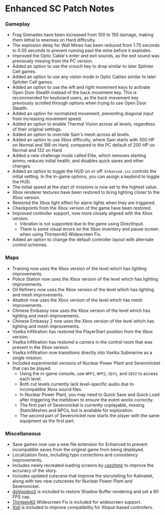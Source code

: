 # Enhanced SC Patch Notes

### Gameplay
- Frag Grenades have been increased from 100 to 150 damage, making them lethal to enemies on Hard difficulty.
- The explosion delay for Wall Mines has been reduced from 1.75 seconds to 0.50 seconds to prevent running past the mine before it explodes.
- Improved the Optic Cable's enter and exit sounds, as the exit sound was previously missing from the PC version.
- Added an option to use the crouch key to drop similar to later Splinter Cell games.
- Added an option to use any vision mode in Optic Cables similar to later Splinter Cell games.
- Added an option to use the left and right movement keys to activate Open Door Stealth instead of the back movement key. This is recommended for keyboard users, as the back movement key previously scrolled through options when trying to use Open Door Stealth.
- Added an option for normalized movement, preventing diagonal input from increasing movement speed.
- Added an option to enable Thermal Vision across all levels, regardless of their original settings.
- Added an option to override Sam's mesh across all levels.
- Added an option to use Xbox difficulty, where Sam starts with 300 HP on Normal and 198 on Hard, compared to the PC default of 200 HP on Normal and 132 on Hard.
- Added a new challenge mode called Elite, which removes starting ammo, reduces initial health, and disables quick saves and other changes.
- Added an option to toggle the HUD on or off. `Enhanced.ini` controls the initial setting. In the in-game options, you can assign a keybind to toggle the HUD.
- The initial speed at the start of missions is now set to the highest value.
- Xbox renderer textures have been restored to bring lighting closer to the Xbox version.
- Restored the Xbox light effect for alarm lights when they are triggered.
- Checkpoints from the Xbox version of the game have been restored.
- Improved controller support, now more closely aligned with the Xbox version.
  - Vibration is not supported due to the game using DirectInput.
  - There is some visual errors on the Xbox inventory and pause screen when using ThirteenAG Widescreen Fix.
- Added an option to change the default controller layout with alternate control schemes.

### Maps
- Training now uses the Xbox version of the level which has lighting improvements.
- Police Station now uses the Xbox version of the level which has lighting improvements.
- Oil Refinery now uses the Xbox version of the level which has lighting and mesh improvements.
- Abattoir now uses the Xbox version of the level which has mesh improvements.
- Chinese Embassy now uses the Xbox version of the level which has lighting and mesh improvements.
- Chinese Embassy 2 now uses the Xbox version of the level which has lighting and mesh improvements.
- Vselka Infiltration has restored the PlayerStart position from the Xbox version.
- Vselka Infiltration has restored a camera in the control room that was present in the Xbox version.
- Vselka Infiltration now transitions directly into Vselka Submarine as a single mission.
- Included experimental versions of Nuclear Power Plant and Severonickel that can be played.
  - Using the in-game console, use `NPP1`, `NPP2`, `SEV1`, and `SEV2` to access each level.
  - Both cut levels currently lack level-specific audio due to incompatible Xbox sound files.
  - In Nuclear Power Plant, you may need to Quick Save and Quick Load after triggering the meltdown to ensure the event works correctly.
  - The first part of Severonickel is currently unplayable, missing StaticMeshes and NPCs, but is available for exploration.
  - The second part of Severonickel now starts the player with the same equipment as the first part.

### Miscellaneous
- Save games now use a new file extension for Enhanced to prevent incompatible saves from the original game from being displayed.
- Localization fixes, including typo corrections and consistency improvements.
- Includes newly recreated loading screens by [cazzhmir](https://www.youtube.com/@cazzhmir) to improve the accuracy of the story.
- Includes updated cutscene that improve the storytelling for Kalinatek, along with two new cutscenes for Nuclear Power Plant and Severonickel.
- [dgVoodoo2](https://github.com/dege-diosg/dgVoodoo2) is included to restore Shadow Buffer rendering and set a 60 FPS cap.
- [ThirteenAG](https://github.com/ThirteenAG/WidescreenFixesPack) Widescreen Fix is included for widescreen support.
- [Xidi](https://github.com/samuelgr/Xidi) is included to improve compatibility for XInput-based controllers.
